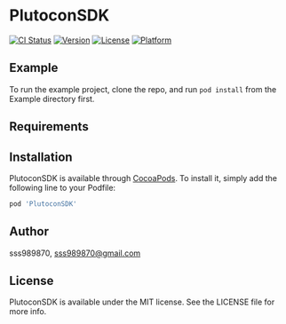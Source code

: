 # PlutoconSDK

[![CI Status](https://img.shields.io/travis/sss989870/PlutoconSDK.svg?style=flat)](https://travis-ci.org/sss989870/PlutoconSDK)
[![Version](https://img.shields.io/cocoapods/v/PlutoconSDK.svg?style=flat)](https://cocoapods.org/pods/PlutoconSDK)
[![License](https://img.shields.io/cocoapods/l/PlutoconSDK.svg?style=flat)](https://cocoapods.org/pods/PlutoconSDK)
[![Platform](https://img.shields.io/cocoapods/p/PlutoconSDK.svg?style=flat)](https://cocoapods.org/pods/PlutoconSDK)

## Example

To run the example project, clone the repo, and run `pod install` from the Example directory first.

## Requirements

## Installation

PlutoconSDK is available through [CocoaPods](https://cocoapods.org). To install
it, simply add the following line to your Podfile:

```ruby
pod 'PlutoconSDK'
```

## Author

sss989870, sss989870@gmail.com

## License

PlutoconSDK is available under the MIT license. See the LICENSE file for more info.
